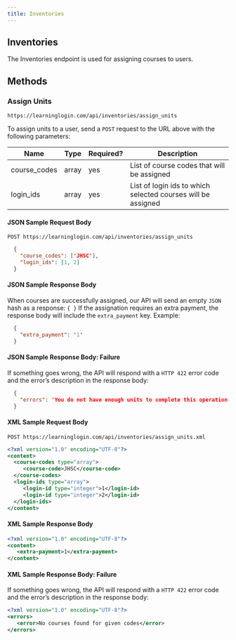 ```yaml
---
title: Inventories
---
```


## Inventories

The Inventories endpoint is used for assigning courses to users.

## Methods

### Assign Units

`https://learninglogin.com/api/inventories/assign_units`

To assign units to a user, send a `POST` request to the URL above with the following parameters:

| Name         | Type   | Required? | Description                                                   |
|--------------|--------|-----------|---------------------------------------------------------------|
| course_codes | array  | yes       | List of course codes that will be assigned                    |
| login_ids    | array  | yes       | List of login ids to which selected courses will be assigned  |

#### JSON Sample Request Body

`POST https://learninglogin.com/api/inventories/assign_units`

~~~json
  {
    "course_codes": ['JHSC'],
    "login_ids": [1, 2]
  }
~~~

#### JSON Sample Response Body

When courses are successfully assigned, our API will send an empty `JSON` hash as a response: `{ }`
If the assignation requires an extra payment, the response body will include the `extra_payment` key. Example:

~~~json
  {
    "extra_payment": '1'
  }
~~~

#### JSON Sample Response Body: Failure

If something goes wrong, the API will respond with a `HTTP 422` error code and the error’s description in the response body:

~~~json
  {
    "errors": 'You do not have enough units to complete this operation'
  }
~~~

#### XML Sample Request Body

`POST https://learninglogin.com/api/inventories/assign_units.xml`

~~~xml
<?xml version="1.0" encoding="UTF-8"?>
<content>
  <course-codes type="array">
     <course-code>JHSC</course-code>    
  </course-codes>
  <login-ids type="array">
     <login-id type="integer">1</login-id>
     <login-id type="integer">2</login-id>
  </login-ids>
</content>
~~~

#### XML Sample Response Body

~~~xml
<?xml version="1.0" encoding="UTF-8"?>
<content>
   <extra-payment>1</extra-payment>
</content>
~~~

#### XML Sample Response Body: Failure

If something goes wrong, the API will respond with a `HTTP 422` error code and the error’s description in the response body:

~~~xml
<?xml version="1.0" encoding="UTF-8"?>
<errors>
   <error>No courses found for given codes</error>
</errors>
~~~
